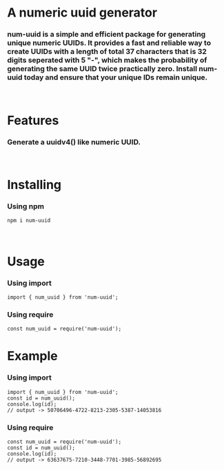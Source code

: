 # A numeric uuid generator

### num-uuid is a simple and efficient package for generating unique numeric UUIDs. It provides a fast and reliable way to create UUIDs with a length of total 37 characters that is 32 digits seperated with 5 "-", which makes the probability of generating the same UUID twice practically zero. Install num-uuid today and ensure that your unique IDs remain unique.

<br/>

# Features

### Generate a uuidv4() like numeric UUID.

<br/>

# Installing

### Using npm

```
npm i num-uuid
```

<br/>

# Usage

### Using import

```
import { num_uuid } from 'num-uuid';
```

### Using require

```
const num_uuid = require('num-uuid');
```

# Example

### Using import

```
import { num_uuid } from 'num-uuid';
const id = num_uuid();
console.log(id);
// output -> 50706496-4722-8213-2305-5387-14053816
```

### Using require

```
const num_uuid = require('num-uuid');
const id = num_uuid();
console.log(id);
// output -> 63637675-7210-3448-7701-3985-56892695
```
